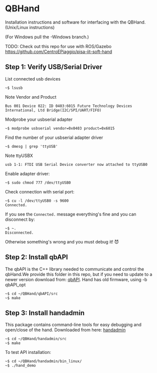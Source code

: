 # QBHand
Installation instructions and software for interfacing with the QBHand.  (Unix/Linux instructions)

(For Windows pull the -Windows branch.)

TODO:
Check out this repo for use with ROS/Gazebo https://github.com/CentroEPiaggio/pisa-iit-soft-hand

## Step 1: Verify USB/Serial Driver

List connected usb devices
  ```
  ~$ lsusb
  ```
  Note Vendor and Product
  ```
  Bus 001 Device 022: ID 0403:6015 Future Technology Devices International, Ltd Bridge(I2C/SPI/UART/FIFO)
  ```

Modprobe your usbserial adapter
  ```
  ~$ modprobe usbserial vendor=0x0403 product=0x6015
  ```

Find the number of your usbserial adapter driver
  ```
  ~$ dmesg | grep 'ttyUSB'
  ```
  Note ttyUSBX
  ```
  usb 1-1: FTDI USB Serial Device converter now attached to ttyUSB0
  ```

Enable adapter driver:
  ```
  ~$ sudo chmod 777 /dev/ttyUSB0
  ```

Check connection with serial port:
  ```
  ~$ cu -l /dev/ttyUSB0 -s 9600
  Connected.
  ```
  If you see the ```Connected.``` message everything's fine and you can disconnect by:
  ```
  ~$ ~.
  Disconnected.
  ```
  Otherwise something's wrong and you must debug it! :smiling_imp:

## Step 2: Install qbAPI
The qbAPI is the C++ library needed to communicate and control the qbHand.We provide this folder in this repo, but if you need to update to a newer version download from: [qbAPI](https://github.com/qbrobotics/qbAPI). Hand has old firmware, using -b qbAPI_opt

```
~$ cd ~/QBHand/qbAPI/src
~$ make

```
## Step 3: Install handadmin
This package contains command-line tools for easy debugging and open/close of the hand. Downloaded from here: [handadmin](https://github.com/qbrobotics/handadmin)
```
~$ cd ~/QBHand/handadmin/src
~$ make

```

To test API installation:

```
~$ cd ~/QBHand/handadmin/bin_linux/
~$ ./hand_demo

```


